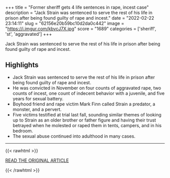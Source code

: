 +++
title = "Former sheriff gets 4 life sentences in rape, incest case"
description = "Jack Strain was sentenced to serve the rest of his life in prison after being found guilty of rape and incest."
date = "2022-02-22 23:14:11"
slug = "62156e20b59bc10d2da0c442"
image = "https://i.imgur.com/kbvcJ7X.jpg"
score = "1689"
categories = ['sheriff', 'st', 'aggravated']
+++

Jack Strain was sentenced to serve the rest of his life in prison after being found guilty of rape and incest.

## Highlights

- Jack Strain was sentenced to serve the rest of his life in prison after being found guilty of rape and incest.
- He was convicted in November on four counts of aggravated rape, two counts of incest, one count of indecent behavior with a juvenile, and five years for sexual battery.
- Boyhood friend and rape victim Mark Finn called Strain a predator, a monster, and a pervert.
- Five victims testified at trial last fall, sounding similar themes of looking up to Strain as an older brother or father figure and having their trust betrayed when he molested or raped them in tents, campers, and in his bedroom.
- The sexual abuse continued into adulthood in many cases.

---

{{< rawhtml >}}
  <p class="article-category">
    <a target="_blank" href="https://www.knoe.com/2022/02/22/former-st-tammany-sheriff-jack-strain-gets-4-life-sentences-rape-incest-case/">READ THE ORIGINAL ARTICLE</a>
  </p>
{{< /rawhtml >}}
